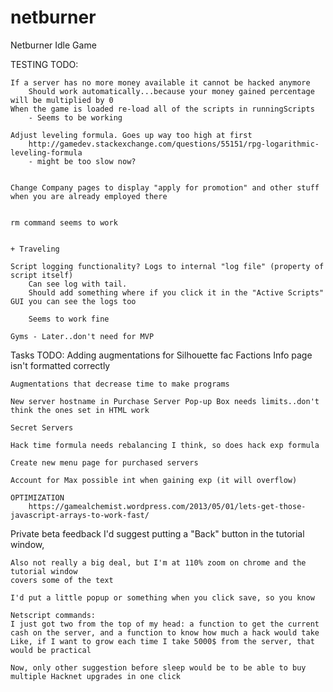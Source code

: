 # netburner
Netburner Idle Game

TESTING TODO:

	If a server has no more money available it cannot be hacked anymore
		Should work automatically...because your money gained percentage will be multiplied by 0
	When the game is loaded re-load all of the scripts in runningScripts
		- Seems to be working
		
	Adjust leveling formula. Goes up way too high at first
		http://gamedev.stackexchange.com/questions/55151/rpg-logarithmic-leveling-formula
		- might be too slow now? 
    
   
    Change Company pages to display "apply for promotion" and other stuff when you are already employed there

    
    rm command seems to work
    
    
    + Traveling
        
    Script logging functionality? Logs to internal "log file" (property of script itself)
        Can see log with tail.
        Should add something where if you click it in the "Active Scripts" GUI you can see the logs too        
        
        Seems to work fine
    
    Gyms - Later..don't need for MVP
    
        
Tasks TODO:
    Adding augmentations for Silhouette fac
    Factions Info page isn't formatted correctly
    
    Augmentations that decrease time to make programs
    
    New server hostname in Purchase Server Pop-up Box needs limits..don't think the ones set in HTML work
    
	Secret Servers
	
	Hack time formula needs rebalancing I think, so does hack exp formula
	
    Create new menu page for purchased servers
    
	Account for Max possible int when gaining exp (it will overflow)
	
	OPTIMIZATION
		https://gamealchemist.wordpress.com/2013/05/01/lets-get-those-javascript-arrays-to-work-fast/
        
        
        
Private beta feedback
    I'd suggest putting a "Back" button in the tutorial 
    window,
    
    Also not really a big deal, but I'm at 110% zoom on chrome and the tutorial window
    covers some of the text
        
    I'd put a little popup or something when you click save, so you know
    
    Netscript commands: 
    I just got two from the top of my head: a function to get the current cash on the server, and a function to know how much a hack would take
    Like, if I want to grow each time I take 5000$ from the server, that would be practical
    
    Now, only other suggestion before sleep would be to be able to buy multiple Hacknet upgrades in one click